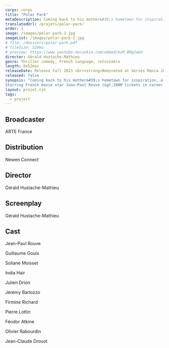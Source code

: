 ```yaml
---
corps: corps
title: "Polar Park"
metaDescription: Coming back to his mother&#39;s hometown for inspiration, a detective novel writer finds himself investigating the trail of a most artistic serial killer.
translatedUrl: /projets/polar-park/
order: 1
image: /images/polar-park-2.jpg
imageList: /images/polar-park-2.jpg
# file: /dossiers/polar-park.pdf
# fileSize: 520ko
# preview: https://www.youtube-nocookie.com/embed/kxM_BMg1wbU
director: Gérald Hustache-Mathieu
genre: Thriller comedy, French language, returnable
length: 6x52min
releaseDate: Release Fall 2023 <br><strong>Nominated at Séries Mania 2023</strong>
released: false
synopsis: "Coming back to his mother&#39;s hometown for inspiration, a detective novel writer finds himself investigating the trail of a most artistic serial killer.
Starring French movie star Jean-Paul Rouve (&gt;100M tickets in career), <em>Polar Park</em> is a thrilling, offbeat, cleverly crafted serial-killer series that mixes like no other noir elements with comic touches.​"
layout: projet.njk
tags:
  - project
---
```


<div class="grid-col">

## Broadcaster

ARTE France 
 
## Distribution

Newen Connect 
 
## Director

Gérald Hustache-Mathieu 
​ 
## Screenplay

Gérald Hustache-Mathieu

</div>
<div class="grid-col">

## Cast

Jean-Paul Rouve

Guillaume Gouix

Soliane Moisset

India Hair

Julien Drion

Jérémy Barlozzo

Firmine Richard

Pierre Lottin

Féodor Atkine

Olivier Rabourdin

Jean-Claude Drouot

</div>